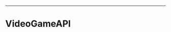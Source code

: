 -----------------------------------------------------------------------------------------
# VideoGameAPI
